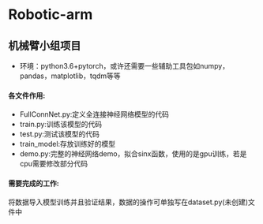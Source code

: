 # Robotic-arm

## 机械臂小组项目

- 环境：python3.6+pytorch，或许还需要一些辅助工具包如numpy，pandas，matplotlib，tqdm等等
#### 各文件作用:

- FullConnNet.py:定义全连接神经网络模型的代码
- train.py:训练该模型的代码
- test.py:测试该模型的代码
- train_model:存放训练好的模型
- demo.py:完整的神经网络demo，拟合sinx函数，使用的是gpu训练，若是cpu需要修改部分代码

#### 需要完成的工作:

将数据导入模型训练并且验证结果，数据的操作可单独写在dataset.py(未创建)文件中
